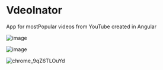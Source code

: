 # VdeoInator

App for mostPopular videos from YouTube created in Angular

![image](https://user-images.githubusercontent.com/33430525/200416870-cf4412f6-63ad-486f-92b8-cd921e5a453f.png)

![image](https://user-images.githubusercontent.com/33430525/200417112-4cf522e7-962b-4290-af3d-3f1c0ce0d7a6.png)

![chrome_9qZ6TLOuYd](https://user-images.githubusercontent.com/33430525/200417875-4bf53551-e802-4978-bcae-d2f638d13d78.gif)
